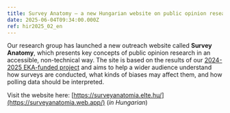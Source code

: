 ```yaml
---
title: Survey Anatomy – a new Hungarian website on public opinion research
date: 2025-06-04T09:34:00.000Z
ref: hir2025_02_en
---
```

Our research group has launched a new outreach website called **Survey Anatomy**, which presents key concepts of public opinion research in an accessible, non-technical way. The site is based on the results of our [2024-2025 EKA-funded project](https://surveymethodsroom.hu/en/projects/2024-02-24-election-forecast-from-survey-data/) and aims to help a wider audience understand how surveys are conducted, what kinds of biases may affect them, and how polling data should be interpreted.

Visit the website here: [https://surveyanatomia.elte.hu/](https://surveyanatomia.web.app/) (*in Hungarian*)
